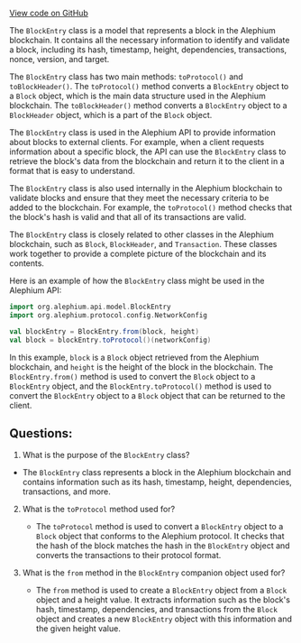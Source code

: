[View code on GitHub](https://github.com/alephium/alephium/blob/master/api/src/main/scala/org/alephium/api/model/BlockEntry.scala)

The `BlockEntry` class is a model that represents a block in the Alephium blockchain. It contains all the necessary information to identify and validate a block, including its hash, timestamp, height, dependencies, transactions, nonce, version, and target. 

The `BlockEntry` class has two main methods: `toProtocol()` and `toBlockHeader()`. The `toProtocol()` method converts a `BlockEntry` object to a `Block` object, which is the main data structure used in the Alephium blockchain. The `toBlockHeader()` method converts a `BlockEntry` object to a `BlockHeader` object, which is a part of the `Block` object. 

The `BlockEntry` class is used in the Alephium API to provide information about blocks to external clients. For example, when a client requests information about a specific block, the API can use the `BlockEntry` class to retrieve the block's data from the blockchain and return it to the client in a format that is easy to understand. 

The `BlockEntry` class is also used internally in the Alephium blockchain to validate blocks and ensure that they meet the necessary criteria to be added to the blockchain. For example, the `toProtocol()` method checks that the block's hash is valid and that all of its transactions are valid. 

The `BlockEntry` class is closely related to other classes in the Alephium blockchain, such as `Block`, `BlockHeader`, and `Transaction`. These classes work together to provide a complete picture of the blockchain and its contents. 

Here is an example of how the `BlockEntry` class might be used in the Alephium API:

```scala
import org.alephium.api.model.BlockEntry
import org.alephium.protocol.config.NetworkConfig

val blockEntry = BlockEntry.from(block, height)
val block = blockEntry.toProtocol()(networkConfig)
```

In this example, `block` is a `Block` object retrieved from the Alephium blockchain, and `height` is the height of the block in the blockchain. The `BlockEntry.from()` method is used to convert the `Block` object to a `BlockEntry` object, and the `BlockEntry.toProtocol()` method is used to convert the `BlockEntry` object to a `Block` object that can be returned to the client.
## Questions: 
 1. What is the purpose of the `BlockEntry` class?
   - The `BlockEntry` class represents a block in the Alephium blockchain and contains information such as its hash, timestamp, height, dependencies, transactions, and more.

2. What is the `toProtocol` method used for?
   - The `toProtocol` method is used to convert a `BlockEntry` object to a `Block` object that conforms to the Alephium protocol. It checks that the hash of the block matches the hash in the `BlockEntry` object and converts the transactions to their protocol format.

3. What is the `from` method in the `BlockEntry` companion object used for?
   - The `from` method is used to create a `BlockEntry` object from a `Block` object and a height value. It extracts information such as the block's hash, timestamp, dependencies, and transactions from the `Block` object and creates a new `BlockEntry` object with this information and the given height value.